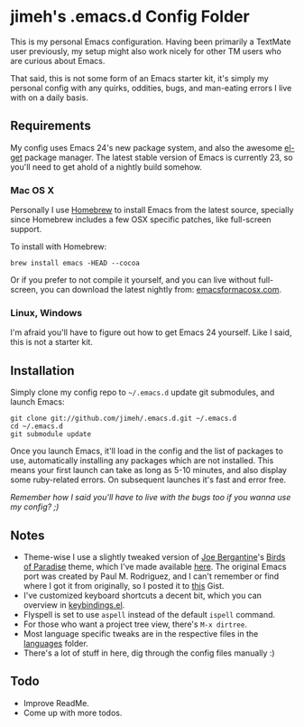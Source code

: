 # jimeh's .emacs.d Config Folder #

This is my personal Emacs configuration. Having been primarily a TextMate user
previously, my setup might also work nicely for other TM users who are curious
about Emacs.

That said, this is not some form of an Emacs starter kit, it's simply my
personal config with any quirks, oddities, bugs, and man-eating errors I live
with on a daily basis.


## Requirements ##

My config uses Emacs 24's new package system, and also the awesome [el-get][]
package manager. The latest stable version of Emacs is currently 23, so you'll
need to get ahold of a nightly build somehow.

[el-get]: https://github.com/dimitri/el-get


### Mac OS X ###

Personally I use [Homebrew][] to install Emacs from the latest source,
specially since Homebrew includes a few OSX specific patches, like full-screen
support.

[homebrew]: http://mxcl.github.com/homebrew/

To install with Homebrew:

    brew install emacs -HEAD --cocoa

Or if you prefer to not compile it yourself, and you can live without
full-screen, you can download the latest nightly from:
[emacsformacosx.com][].

[emacsformacosx.com]: http://emacsformacosx.com/builds


### Linux, Windows ###

I'm afraid you'll have to figure out how to get Emacs 24 yourself. Like I
said, this is not a starter kit.


## Installation ##

Simply clone my config repo to `~/.emacs.d` update git submodules, and launch
Emacs:

    git clone git://github.com/jimeh/.emacs.d.git ~/.emacs.d
    cd ~/.emacs.d
    git submodule update

Once you launch Emacs, it'll load in the config and the list of packages to
use, automatically installing any packages which are not installed. This means
your first launch can take as long as 5-10 minutes, and also display some
ruby-related errors. On subsequent launches it's fast and error free.

*Remember how I said you'll have to live with the bugs too if you wanna use my
config? ;)*


## Notes ##

* Theme-wise I use a slightly tweaked version of [Joe Bergantine][]'s [Birds of
  Paradise][] theme, which I've made available [here][my-theme]. The original
  Emacs port was created by Paul M. Rodriguez, and I can't remember or find
  where I got it from originally, so I posted it to [this][ori-theme] Gist.
* I've customized keyboard shortcuts a decent bit, which you can overview in
  [keybindings.el][].
* Flyspell is set to use `aspell` instead of the default `ispell` command.
* For those who want a project tree view, there's `M-x dirtree`.
* Most language specific tweaks are in the respective files in the
  [languages][] folder.
* There's a lot of stuff in here, dig through the config files manually :)

[Joe Bergantine]: http://joebergantine.com/
[Birds of Paradise]: http://joebergantine.com/werkstatt/birds-of-paradise
[my-theme]: https://github.com/jimeh/birds-of-paradise-plus-theme.el
[ori-theme]: https://gist.github.com/1130343
[keybindings.el]: https://github.com/jimeh/.emacs.d/blob/master/keybindings.el
[languages]: https://github.com/jimeh/.emacs.d/tree/master/languages


## Todo ##

* Improve ReadMe.
* Come up with more todos.
